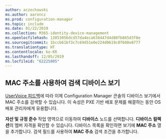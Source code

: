 ```yaml
---
author: aczechowski
ms.author: aaroncz
ms.prod: configuration-manager
ms.topic: include
ms.date: 01/22/2019
ms.collection: M365-identity-device-management
ms.openlocfilehash: 13053056dcd57da4eca638447d4d80fb865d3f8e
ms.sourcegitcommit: 1bccb61bf3c7c69d51e0e224d0619c8f608e8777
ms.translationtype: HT
ms.contentlocale: ko-KR
ms.lasthandoff: 12/05/2019
ms.locfileid: "62225805"
---
```

## <a name="bkmk_mac"></a> MAC 주소를 사용하여 검색 디바이스 보기
<!--3600878-->

[UserVoice 피드백](https://configurationmanager.uservoice.com/forums/300492-ideas/suggestions/14765880-console-device-view-should-allow-search-filter-by)에 따라 이제 Configuration Manager 콘솔의 디바이스 보기에서 MAC 주소를 검색할 수 있습니다. 이 속성은 PXE 기반 배포 문제를 해결하는 동안 OS 배포 관리자에게 유용합니다.

**자산 및 규정 준수** 작업 영역으로 이동하여 **디바이스** 노드를 선택합니다. **디바이스 컬렉션**의 멤버 자격을 확인할 수 있습니다. 디바이스 목록을 확인하면 보기에 **MAC 주소** 열을 추가합니다. 검색 필드를 사용하여 **MAC 주소** 검색 조건을 추가합니다. 


